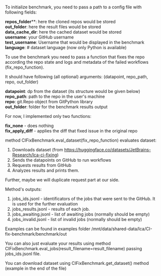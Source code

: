 To initialize benchmark, you need to pass a path to a config file with following fields:

**repos_folder****: here the cloned repos would be stored  
**out_folder**: here the result files would be stored  
**data_cache_dir**: here the cached dataset would be stored  
**username**: your GitHub username  
**test_username**: Username that would be displayed in the benchmark  
**language**: # dataset language (now only Python is available)  

To use the benchmark you need to pass a function that fixes the repo according 
the repo state and logs and metadata of the failed workflows (fix_repo_function).

It should have following (all optional) arguments:
(datapoint, repo_path, repo, out_folder)

**datapoint**:  dp from the dataset (its structure would be given below)  
**repo_path**:  path to the repo in the user's machine  
**repo**:       git.Repo object from GitPython library  
**out_folder**: folder for the benchmark results output  

For now, I implemented only two functions:

**fix_none** -       does nothing  
**fix_apply_diff** - applies the diff that fixed issue in the original repo  


method CIFixBenchmark.eval_dataset(fix_repo_function) evaluates dataset:

1. Downloads dataset (from https://huggingface.co/datasets/JetBrains-Research/lca-ci-fixing)
2. Sends the datapoints on GitHub to run workflows
3. Requests results from GitHub
4. Analyzes results and prints them.

Further, maybe we will duplicate request part at our side.

Method's outputs:

1. jobs_ids.jsonl - identificators of the jobs that were sent to the GitHub. It is used for the further evaluation
2. jobs_results.jsonl - results of each job.
3. jobs_awaiting.jsonl - list of awaiting jobs (normally should be empty)
3. jobs_invalid.jsonl - list of invalid jobs (normally should be empty)

Examples can be found in examples folder /mnt/data/shared-data/lca/CI-fix-benchmark/benchmark/out

You can also just evaluate your results using method CIFixBenchmark.eval_jobs(result_filename=result_filename)
passing jobs_ids.jsonl file.

You can download dataset using CIFixBenchmark.get_dataset() method (example in the end of the file)
